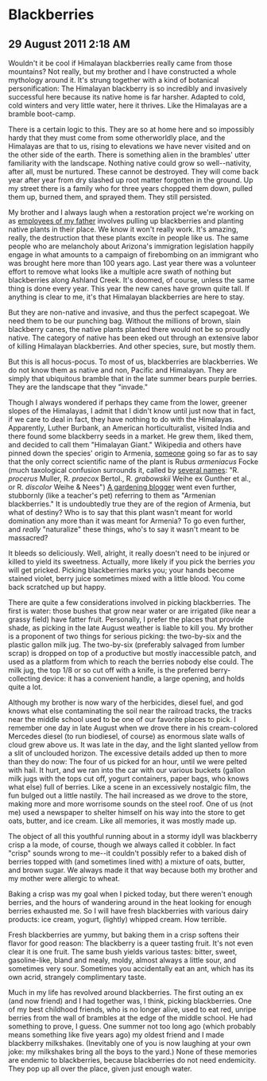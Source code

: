# Blackberries
## 29 August 2011 2:18 AM

Wouldn't it be cool if Himalayan blackberries really came from those mountains? Not really, but my brother and I have constructed a whole mythology around it. It's strung together with a kind of botanical personification: The Himalayan blackberry is so incredibly and invasively successful here because its native home is far harsher. Adapted to cold, cold winters and very little water, here it thrives. Like the Himalayas are a bramble boot-camp.

There is a certain logic to this. They are so at home here and so impossibly hardy that they must come from some otherworldly place, and the Himalayas are that to us, rising to elevations we have never visited and on the other side of the earth. There is something alien in the brambles' utter familiarity with the landscape. Nothing native could grow so well--nativity, after all, must be nurtured. These cannot be destroyed. They will come back year after year from dry slashed up root matter forgotten in the ground. Up my street there is a family who for three years chopped them down, pulled them up, burned them, and sprayed them. They still persisted.



My brother and I always laugh when a restoration project we're working on as [employees of my father][1] involves pulling up blackberries and planting native plants in their place. We know it won't really work. It's amazing, really, the destruction that these plants excite in people like us. The same people who are melancholy about Arizona's immigration legislation happily engage in what amounts to a campaign of firebombing on an immigrant who was brought here more than 100 years ago. Last year there was a volunteer effort to remove what looks like a multiple acre swath of nothing but blackberries along Ashland Creek. It's doomed, of course, unless the same thing is done every year. This year the new canes have grown quite tall. If anything is clear to me, it's that Himalayan blackberries are here to stay.

But they are non-native and invasive, and thus the perfect scapegoat. We need them to be our punching bag. Without the millions of brown, slain blackberry canes, the native plants planted there would not be so proudly native. The category of native has been eked out through an extensive labor of killing Himalayan blackberries. And other species, sure, but mostly them.

But this is all hocus-pocus. To most of us, blackberries are blackberries. We do not know them as native and non, Pacific and Himalayan. They are simply that ubiquitous bramble that in the late summer bears purple berries. They are the landscape that they "invade."

Though I always wondered if perhaps they came from the lower, greener slopes of the Himalayas, I admit that I didn't know until just now that in fact, if we care to deal in fact, they have nothing to do with the Himalayas. Apparently, Luther Burbank, an American horticulturalist, visited India and there found some blackberry seeds in a market. He grew them, liked them, and decided to call them "Himalayan Giant." Wikipedia and others have pinned down the species' origin to Armenia, [someone][2] going so far as to say that the only correct scientific name of the plant is Rubus _armeniacus_ Focke (much taxological confusion surrounds it, called by [several names][3]: "R. _procerus_ Muller, R. _praecox_ Bertol., R. _grabowskii_ Weihe ex Gunther et al., or R. _discolor_ Weihe & Nees") [A gardening blogger][4] went even further, stubbornly (like a teacher's pet) referring to them as "Armenian blackberries." It is undoubtedly true they are of the region of Armenia, but what of destiny? Who is to say that this plant wasn't meant for world domination any more than it was meant for Armenia? To go even further, and _really_ "naturalize" these things, who's to say it wasn't meant to be massacred?

It bleeds so deliciously. Well, alright, it really doesn't need to be injured or killed to yield its sweetness. Actually, more likely if you pick the berries _you_ will get pricked. Picking blackberries marks you; your hands become stained violet, berry juice sometimes mixed with a little blood. You come back scratched up but happy.



There are quite a few considerations involved in picking blackberries. The first is water: those bushes that grow near water or are irrigated (like near a grassy field) have fatter fruit. Personally, I prefer the places that provide shade, as picking in the late August weather is liable to kill you. My brother is a proponent of two things for serious picking: the two-by-six and the plastic gallon milk jug. The two-by-six (preferably salvaged from lumber scrap) is dropped on top of a productive but mostly inaccessible patch, and used as a platform from which to reach the berries nobody else could. The milk jug, the top 1/8 or so cut off with a knife, is the preferred berry-collecting device: it has a convenient handle, a large opening, and holds quite a lot.

Although my brother is now wary of the herbicides, diesel fuel, and god knows what else contaminating the soil near the railroad tracks, the tracks near the middle school used to be one of our favorite places to pick. I remember one day in late August when we drove there in his cream-colored Mercedes diesel (to run biodiesel, of course) as enormous slate walls of cloud grew above us. It was late in the day, and the light slanted yellow from a slit of unclouded horizon. The excessive details added up then to more than they do now: The four of us picked for an hour, until we were pelted with hail. It hurt, and we ran into the car with our various buckets (gallon milk jugs with the tops cut off, yogurt containers, paper bags, who knows what else) full of berries. Like a scene in an excessively nostalgic film, the fun bulged out a little nastily. The hail increased as we drove to the store, making more and more worrisome sounds on the steel roof. One of us (not me) used a newspaper to shelter himself on his way into the store to get oats, butter, and ice cream. Like all memories, it was mostly made up.



The object of all this youthful running about in a stormy idyll was blackberry crisp a la mode, of course, though we always called it cobbler. In fact "crisp" sounds wrong to me--it couldn't possibly refer to a baked dish of berries topped with (and sometimes lined with) a mixture of oats, butter, and brown sugar. We always made it that way because both my brother and my mother were allergic to wheat.

Baking a crisp was my goal when I picked today, but there weren't enough berries, and the hours of wandering around in the heat looking for enough berries exhausted me. So I will have fresh blackberries with various dairy products: ice cream, yogurt, (lightly) whipped cream. How terrible.



Fresh blackberries are yummy, but baking them in a crisp softens their flavor for good reason: The blackberry is a queer tasting fruit. It's not even clear it is one fruit. The same bush yields various tastes: bitter, sweet, gasoline-like, bland and mealy, moldy, almost always a little sour, and sometimes very sour. Sometimes you accidentally eat an ant, which has its own acrid, strangely complimentary taste.

Much in my life has revolved around blackberries. The first outing an ex (and now friend) and I had together was, I think, picking blackberries. One of my best childhood friends, who is no longer alive, used to eat red, unripe berries from the wall of brambles at the edge of the middle school. He had something to prove, I guess. One summer not too long ago (which probably means something like five years ago) my oldest friend and I made blackberry milkshakes. (Inevitably one of you is now laughing at your own joke: my milkshakes bring all the boys to the yard.) None of these memories are endemic to blackberries, because blackberries do not need endemicity. They pop up all over the place, given just enough water.

   [1]: http://nwbiolog.com/
   [2]: http://www.scn.org/cedar_butte/cb-himal.html
   [3]: http://www.ars-grin.gov/ars/PacWest/Corvallis/ncgr/cool/rub.aliens
   [4]: http://thegardenpalette.wordpress.com/2009/08/19/the-%E2%80%98-black-sheep%E2%80%99-of-the-berry-family/
